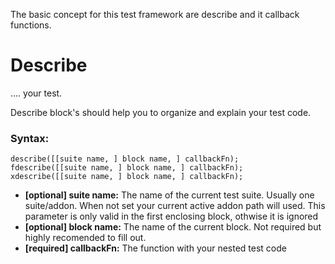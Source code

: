 The basic concept for this test framework are describe and it callback functions.

# Describe
.... your test.

Describe block's should help you to organize and explain your test code. 

### Syntax:

    describe([[suite name, ] block name, ] callbackFn);
    fdescribe([[suite name, ] block name, ] callbackFn);  
    xdescribe([[suite name, ] block name, ] callbackFn);

-   **[optional] suite name:** The name of the current test suite. Usually one suite/addon. When not set your current active addon path will used. This parameter is only valid in the first enclosing block, othwise it is ignored
-   **[optional] block name:** The name of the current block. Not required but highly recomended to fill out.
-   **[required] callbackFn:** The function with your nested test code
